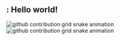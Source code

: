 ## : Hello world!

![github contribution grid snake animation](https://raw.githubusercontent.com/guiclipse95/guiclipse95/output/github-contribution-grid-snake-dark.svg#gh-dark-mode-only)
![github contribution grid snake animation](https://raw.githubusercontent.com/guiclipse95/guiclipse95/output/github-contribution-grid-snake.svg#gh-light-mode-only)
